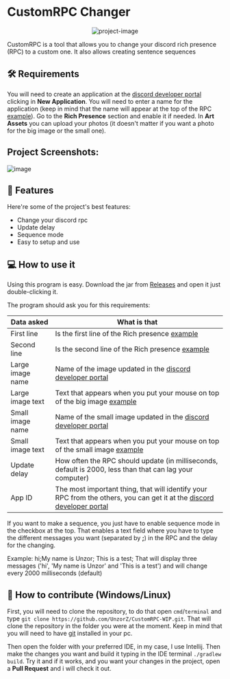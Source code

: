 CustomRPC Changer
======================

<p align="center"><img src="https://socialify.git.ci/UnzorZ/CustomRPC/image?description=1&amp;descriptionEditable=A%20tool%20that%20provides%20you%20facilities%20for%20customice%20your%20RPC&amp;font=Inter&amp;forks=1&amp;issues=1&amp;language=1&amp;name=1&amp;owner=1&amp;pattern=Solid&amp;pulls=1&amp;stargazers=1&amp;theme=Dark" alt="project-image"></p>

CustomRPC is a tool that allows you to change your discord rich presence (RPC) to a custom one. It also allows creating sentence sequences 

<h2>🛠️ Requirements </h2>

You will need to create an application at the [discord developer portal](https://discord.com/developers/applications/) clicking in **New Application**. You will need to enter a name for the application (keep in mind that the name will appear at the top of the RPC [example](https://imgur.com/llnGmOx)). Go to the **Rich Presence** section and enable it if needed. In **Art Assets** you can upload your photos (it doesn't matter if you want a photo for the big image or the small one).

<h2>Project Screenshots:</h2>
<img src="https://i.ibb.co/T06cMjm/image.png" alt="image" border="0"></a>

<h2>🧐 Features</h2>

Here're some of the project's best features:

*   Change your discord rpc
*   Update delay
*   Sequence mode
*   Easy to setup and use


<h2>💻 How to use it </h2>

Using this program is easy. Download the jar from [Releases](https://github.com/UnzorZ/CustomRPC-WIP/releases) and open it just double-clicking it.

The program should ask you for this requirements:

| Data asked       | What is that                                                                                                                                                          |
|------------------|-----------------------------------------------------------------------------------------------------------------------------------------------------------------------|
| First line       | Is the first line of the Rich presence [example](https://imgur.com/llnGmOx)                                                                                           |
| Second line      | Is the second line of the Rich presence [example](https://imgur.com/llnGmOx)                                                                                          |
| Large image name | Name of the image updated in the [discord developer portal](https://discord.com/developers/applications/)                                                             |
| Large image text | Text that appears when you put your mouse on top of the big image [example](https://imgur.com/4BBJEja)                                                                |
| Small image name | Name of the small image updated in the [discord developer portal](https://discord.com/developers/applications/)                                                       |
| Small image text | Text that appears when you put your mouse on top of the small image [example](https://imgur.com/HITRdSs)                                                              |
| Update delay     | How often the RPC should update (in milliseconds, default is 2000, less than that can lag your computer)                                                              |
| App ID           | The most important thing, that will identify your RPC from the others, you can get it at the [discord developer portal](https://discord.com/developers/applications/) |


If you want to make a sequence, you just have to enable sequence mode in the checkbox at the top. That enables a text field where you have to type the different messages you want (separated by **;**) in the RPC and the delay for the changing.

Example: hi;My name is Unzor; This is a test;
That will display three messages ('hi', 'My name is Unzor' and 'This is a test') and will change every 2000 milliseconds (default)


<h2>🍰 How to contribute (Windows/Linux) </h2>

First, you will need to clone the repository, to do that open `cmd`/`terminal` and type `git clone https://github.com/UnzorZ/CustomRPC-WIP.git`. 
That will clone the repository in the folder you were at the moment. Keep in mind that you will need to have [git](https://git-scm.com/) installed in your pc.

Then open the folder with your preferred IDE, in my case, I use Intellij. Then make the changes you want and build it typing in the IDE terminal `./gradlew build`. Try it and if it works,
and you want your changes in the project, open a **Pull Request** and i will check it out.